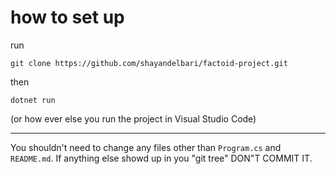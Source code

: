 # how to set up 

run
```
git clone https://github.com/shayandelbari/factoid-project.git
```
then 
```
dotnet run
```
(or how ever else you run the project in Visual Studio Code)

---
You shouldn't need to change any files other than ```Program.cs``` and ```README.md```. If anything else showd up in you "git tree" DON"T COMMIT IT.
